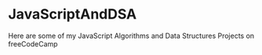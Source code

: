 # JavaScriptAndDSA
Here are some of my JavaScript Algorithms and Data Structures Projects on freeCodeCamp
